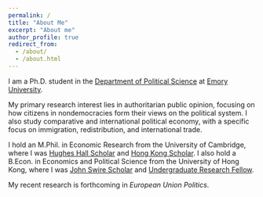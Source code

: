 ```yaml
---
permalink: /
title: "About Me"
excerpt: "About me"
author_profile: true
redirect_from: 
  - /about/
  - /about.html
---
```


I am a Ph.D. student in the [Department of Political Science](http://polisci.emory.edu/home/index.html) at [Emory University](https://www.emory.edu/home/index.html).

My primary research interest lies in authoritarian public opinion, focusing on how citizens in nondemocracies form their views on the political system. I also study comparative and international political economy, with a specific focus on immigration, redistribution, and international trade.

I hold an M.Phil. in Economic Research from the University of Cambridge, where I was [Hughes Hall Scholar](https://www.hughes.cam.ac.uk/study-with-us/scholarships/) and [Hong Kong Scholar](https://hkses.edb.gov.hk/en/index.html). I also hold a B.Econ. in Economics and Political Science from the University of Hong Kong, where I was [John Swire Scholar](https://www.scholarships.hku.hk/Scholarships/detail/158) and [Undergraduate Research Fellow](https://tl.hku.hk/urfp/).

My recent research is forthcoming in _European Union Politics_.
